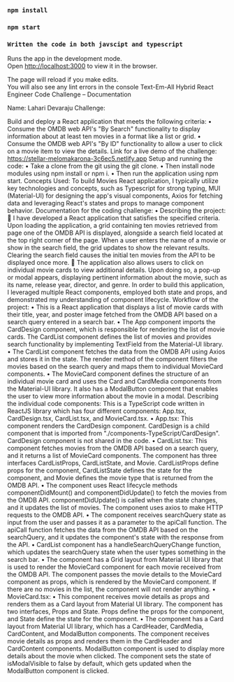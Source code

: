 ### `npm install`
### `npm start`

### `Written the code in both javscipt and typescript` 
Runs the app in the development mode.\
Open [http://localhost:3000](http://localhost:3000) to view it in the browser.

The page will reload if you make edits.\
You will also see any lint errors in the console
Text-Em-All Hybrid React Engineer Code Challenge – Documentation

Name: Lahari Devaraju
Challenge:

Build and deploy a React application that meets the following criteria:
•	Consume the OMDB web API's "By Search" functionality to display information about at least ten movies in a format like a list or grid.
•	Consume the OMDB web API's "By ID" functionality to allow a user to click on a movie item to view the details.
Link for a live demo of the challenge: https://stellar-melomakarona-3c6ec5.netlify.app 
Setup and running the code:
•	Take a clone from the git using the git clone.
•	Then install node modules using npm install or npm i.
•	Then run the application using npm start.
Concepts Used:
To build Movies React application, I typically utilize key technologies and concepts, such as Typescript for strong typing, MUI (Material-UI) for designing the app's visual components, Axios for fetching data and leveraging React's states and props to manage component behavior.
Documentation for the coding challenge:
•	Describing the project:
	I have developed a React application that satisfies the specified criteria. Upon loading the application, a grid containing ten movies retrieved from page one of the OMDB API is displayed, alongside a search field located at the top right corner of the page. When a user enters the name of a movie or show in the search field, the grid updates to show the relevant results. Clearing the search field causes the initial ten movies from the API to be displayed once more.
	The application also allows users to click on individual movie cards to view additional details. Upon doing so, a pop-up or modal appears, displaying pertinent information about the movie, such as its name, release year, director, and genre. In order to build this application, I leveraged multiple React components, employed both state and props, and demonstrated my understanding of component lifecycle.
Workflow of the project:
•	This is a React application that displays a list of movie cards with their title, year, and poster image fetched from the OMDB API based on a search query entered in a search bar.
•	The App component imports the CardDesign component, which is responsible for rendering the list of movie cards. The CardList component defines the list of movies and provides search functionality by implementing TextField from the Material-UI library.
•	The CardList component fetches the data from the OMDB API using Axios and stores it in the state. The render method of the component filters the movies based on the search query and maps them to individual MovieCard components.
•	The MovieCard component defines the structure of an individual movie card and uses the Card and CardMedia components from the Material-UI library. It also has a ModalButton component that enables the user to view more information about the movie in a modal.
Describing the individual code components:
This is a TypeScript code written in ReactJS library which has four different components: App.tsx, CardDesign.tsx, CardList.tsx, and MovieCard.tsx.
•	App.tsx: This component renders the CardDesign component. CardDesign is a child component that is imported from "./components-TypeScript/CardDesign". CardDesign component is not shared in the code.
•	CardList.tsx: This component fetches movies from the OMDB API based on a search query, and it returns a list of MovieCard components. The component has three interfaces CardListProps, CardListState, and Movie. CardListProps define props for the component, CardListState defines the state for the component, and Movie defines the movie type that is returned from the OMDB API.
•	The component uses React lifecycle methods componentDidMount() and componentDidUpdate() to fetch the movies from the OMDB API. componentDidUpdate() is called when the state changes, and it updates the list of movies. The component uses axios to make HTTP requests to the OMDB API.
•	The component receives searchQuery state as input from the user and passes it as a parameter to the apiCall function. The apiCall function fetches the data from the OMDB API based on the searchQuery, and it updates the component's state with the response from the API.
•	CardList component has a handleSearchQueryChange function, which updates the searchQuery state when the user types something in the search bar.
•	The component has a Grid layout from Material UI library that is used to render the MovieCard component for each movie received from the OMDB API. The component passes the movie details to the MovieCard component as props, which is rendered by the MovieCard component. If there are no movies in the list, the component will not render anything.
•	MovieCard.tsx:
•	This component receives movie details as props and renders them as a Card layout from Material UI library. The component has two interfaces, Props and State. Props define the props for the component, and State define the state for the component.
•	The component has a Card layout from Material UI library, which has a CardHeader, CardMedia, CardContent, and ModalButton components. The component receives movie details as props and renders them in the CardHeader and CardContent components. ModalButton component is used to display more details about the movie when clicked. The component sets the state of isModalVisible to false by default, which gets updated when the ModalButton component is clicked.



